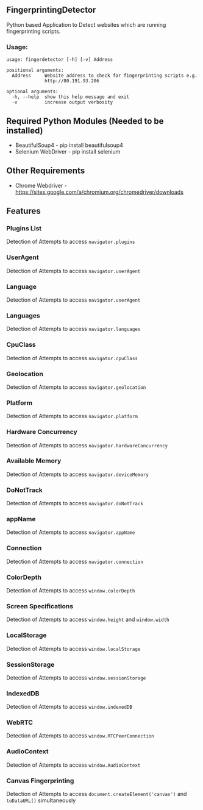 ## FingerprintingDetector
Python based Application to Detect websites which are running fingerprinting scripts.

### Usage:

```
usage: fingerdetector [-h] [-v] Address

positional arguments:
  Address     Website address to check for fingerprinting scripts e.g.
              http://80.191.93.206

optional arguments:
  -h, --help  show this help message and exit
  -v          increase output verbosity
```
## Required Python Modules (Needed to be installed)
* BeautifulSoup4 - pip install beautifulsoup4
* Selenium WebDriver - pip install selenium

## Other Requirements
* Chrome Webdriver - https://sites.google.com/a/chromium.org/chromedriver/downloads

## Features
### Plugins List
Detection of Attempts to access `navigator.plugins`

### UserAgent
Detection of Attempts to access `navigator.userAgent`

### Language
Detection of Attempts to access `navigator.userAgent`

### Languages
Detection of Attempts to access `navigator.languages`

### CpuClass
Detection of Attempts to access `navigator.cpuClass`

### Geolocation
Detection of Attempts to access `navigator.geolocation`

### Platform
Detection of Attempts to access `navigator.platform`

### Hardware Concurrency
Detection of Attempts to access `navigator.hardwareConcurrency`

### Available Memory
Detection of Attempts to access `navigator.deviceMemory`

### DoNotTrack
Detection of Attempts to access `navigator.doNotTrack`

### appName
Detection of Attempts to access `navigator.appName`

### Connection
Detection of Attempts to access `navigator.connection`

### ColorDepth
Detection of Attempts to access `window.colorDepth`

### Screen Specifications
Detection of Attempts to access `window.height` and `window.width`

### LocalStorage
Detection of Attempts to access `window.localStorage`

### SessionStorage
Detection of Attempts to access `window.sessionStorage`

### IndexedDB
Detection of Attempts to access `window.indexedDB`

### WebRTC
Detection of Attempts to access `window.RTCPeerConnection`

### AudioContext
Detection of Attempts to access `window.AudioContext`

### Canvas Fingerprinting
Detection of Attempts to access `document.createElement('canvas')` and `toDataURL()` simultaneously

